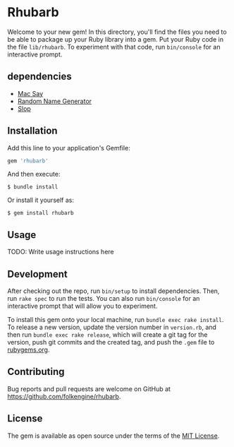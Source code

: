 # Rhubarb

Welcome to your new gem! In this directory, you'll find the files you need to be able to package up your Ruby library into a gem. Put your Ruby code in the file `lib/rhubarb`. To experiment with that code, run `bin/console` for an interactive prompt.

## dependencies

* [Mac Say](https://github.com/smileart/mac-say)
* [Random Name Generator](https://github.com/folkengine/random_name_generator)
* [Slop](https://github.com/leejarvis/slop)

## Installation

Add this line to your application's Gemfile:

```ruby
gem 'rhubarb'
```

And then execute:

    $ bundle install

Or install it yourself as:

    $ gem install rhubarb

## Usage

TODO: Write usage instructions here

## Development

After checking out the repo, run `bin/setup` to install dependencies. Then, run `rake spec` to run the tests. You can also run `bin/console` for an interactive prompt that will allow you to experiment.

To install this gem onto your local machine, run `bundle exec rake install`. To release a new version, update the version number in `version.rb`, and then run `bundle exec rake release`, which will create a git tag for the version, push git commits and the created tag, and push the `.gem` file to [rubygems.org](https://rubygems.org).

## Contributing

Bug reports and pull requests are welcome on GitHub at https://github.com/folkengine/rhubarb.

## License

The gem is available as open source under the terms of the [MIT License](https://opensource.org/licenses/MIT).
